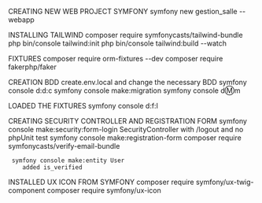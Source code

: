 CREATING NEW WEB PROJECT SYMFONY 
    symfony new gestion_salle --webapp

    
INSTALLING TAILWIND
	composer require symfonycasts/tailwind-bundle
	php bin/console tailwind:init
	php bin/console tailwind:build --watch











FIXTURES 
	composer require orm-fixtures --dev
	composer require fakerphp/faker



CREATION BDD
	create.env.local and change the necessary BDD
	symfony console d:d:c
	symfony console make:migration
	symfony console d:m:m  


LOADED THE FIXTURES 
	symfony console d:f:l


CREATING SECURITY CONTROLLER AND REGISTRATION FORM
	symfony console make:security:form-login 
		SecurityController with /logout and no phpUnit test
	symfony console make:registration-form
		 composer require symfonycasts/verify-email-bundle 

	 symfony console make:entity User
		added is_verified

INSTALLED UX ICON FROM SYMFONY 
	composer require symfony/ux-twig-component
	composer require symfony/ux-icon


